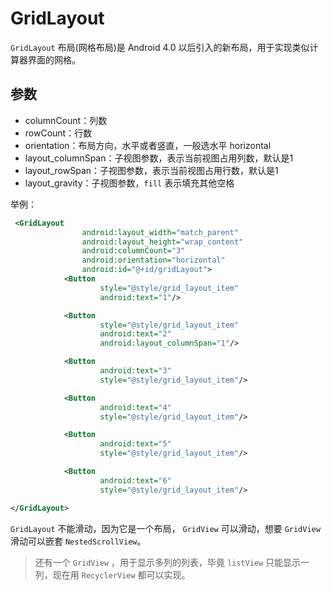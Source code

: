 # GridLayout

`GridLayout` 布局(网格布局)是 Android 4.0 以后引入的新布局，用于实现类似计算器界面的网格。

## 参数

- columnCount：列数
- rowCount：行数
- orientation：布局方向，水平或者竖直，一般选水平 horizontal
- layout_columnSpan：子视图参数，表示当前视图占用列数，默认是1
- layout_rowSpan：子视图参数，表示当前视图占用行数，默认是1
- layout_gravity：子视图参数，`fill` 表示填充其他空格

举例：

```xml
 <GridLayout
                android:layout_width="match_parent"
                android:layout_height="wrap_content"
                android:columnCount="3"
                android:orientation="horizontal"
                android:id="@+id/gridLayout">
            <Button
                    style="@style/grid_layout_item"
                    android:text="1"/>

            <Button
                    style="@style/grid_layout_item"
                    android:text="2"
                    android:layout_columnSpan="1"/>

            <Button
                    android:text="3"
                    style="@style/grid_layout_item"/>

            <Button
                    android:text="4"
                    style="@style/grid_layout_item"/>

            <Button
                    android:text="5"
                    style="@style/grid_layout_item"/>

            <Button
                    android:text="6"
                    style="@style/grid_layout_item"/>

</GridLayout>
```

`GridLayout` 不能滑动，因为它是一个布局， `GridView` 可以滑动，想要 `GridView` 滑动可以嵌套 `NestedScrollView`。

> 还有一个 `GridView` ，用于显示多列的列表，毕竟 `listView` 只能显示一列，现在用 `RecyclerView` 都可以实现。